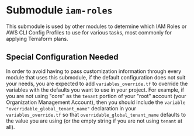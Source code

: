 # Submodule `iam-roles`

This submodule is used by other modules to determine which IAM Roles
or AWS CLI Config Profiles to use for various tasks, most commonly
for applying Terraform plans.

## Special Configuration Needed

In order to avoid having to pass customization information through every module
that uses this submodule, if the default configuration does not suit your needs,
you are expected to add `variables_override.tf` to override the variables with
the defaults you want to use in your project. For example, if you are not using
"core" as the `tenant` portion of your "root" account (your Organization Management Account),
then you should include the `variable "overridable_global_tenant_name"` declaration
in your `variables_override.tf` so that `overridable_global_tenant_name` defaults
to the value you are using (or the empty string if you are not using `tenant` at all).
